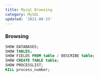 ```yaml
---
title: Mysql Browsing
category: MySQL
updated: '2021-08-23'
---
```


### Browsing

```sql
SHOW DATABASES;
SHOW TABLES;
SHOW FIELDS FROM table / DESCRIBE table;
SHOW CREATE TABLE table;
SHOW PROCESSLIST;
KILL process_number;
```
